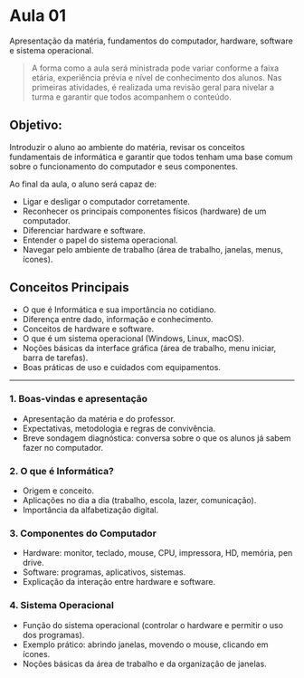 # Aula 01
Apresentação da matéria, fundamentos do computador, hardware, software e sistema operacional.

> A forma como a aula será ministrada pode variar conforme a faixa etária, experiência prévia e 
> nível de conhecimento dos alunos. Nas primeiras atividades, é realizada uma revisão geral para 
> nivelar a turma e garantir que todos acompanhem o conteúdo.

## Objetivo:
Introduzir o aluno ao ambiente do matéria, revisar os conceitos fundamentais de informática e 
garantir que todos tenham uma base comum sobre o funcionamento do computador e seus componentes.

Ao final da aula, o aluno será capaz de:
- Ligar e desligar o computador corretamente.
- Reconhecer os principais componentes físicos (hardware) de um computador.
- Diferenciar hardware e software.
- Entender o papel do sistema operacional.
- Navegar pelo ambiente de trabalho (área de trabalho, janelas, menus, ícones).

## Conceitos Principais
- O que é Informática e sua importância no cotidiano.
- Diferença entre dado, informação e conhecimento.
- Conceitos de hardware e software.
- O que é um sistema operacional (Windows, Linux, macOS).
- Noções básicas da interface gráfica (área de trabalho, menu iniciar, barra de tarefas).
- Boas práticas de uso e cuidados com equipamentos.

---

### 1. Boas-vindas e apresentação
- Apresentação da matéria e do professor.
- Expectativas, metodologia e regras de convivência.
- Breve sondagem diagnóstica: conversa sobre o que os alunos já sabem fazer no computador.

### 2. O que é Informática?
- Origem e conceito.
- Aplicações no dia a dia (trabalho, escola, lazer, comunicação).
- Importância da alfabetização digital.

### 3. Componentes do Computador
- Hardware: monitor, teclado, mouse, CPU, impressora, HD, memória, pen drive.
- Software: programas, aplicativos, sistemas.
- Explicação da interação entre hardware e software.

### 4. Sistema Operacional
- Função do sistema operacional (controlar o hardware e permitir o uso dos programas).
- Exemplo prático: abrindo janelas, movendo o mouse, clicando em ícones.
- Noções básicas da área de trabalho e da organização de janelas.